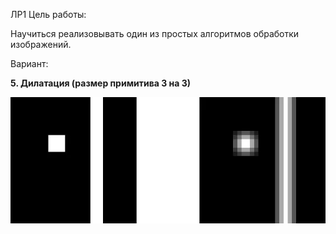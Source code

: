 ЛР1 
Цель работы:

Научиться реализовывать один из простых алгоритмов обработки изображений.

Вариант:

**5. Дилатация (размер примитива 3 на 3)**


![alt text](pythonProject/data/1.jpg)